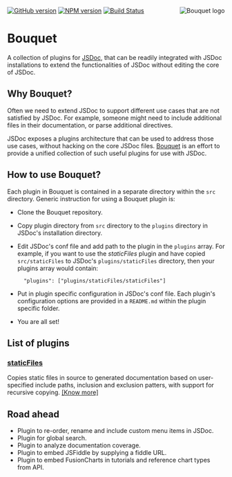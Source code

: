 <a href="http://www.fusioncharts.com/"><img src="http://fusioncharts.github.io/bouquet/images/bouquet.png" alt="Bouquet logo" align="right" /></a>
[![GitHub version][git-badge]](https://github.com/fusioncharts/bouquet)
[![NPM version][npm-badge]](https://npmjs.org/package/bouquet)
[![Build Status][travis-badge]](https://travis-ci.org/fusioncharts/bouquet)

# Bouquet

A collection of plugins for [JSDoc](http://usejsdoc.org), that can be readily integrated with JSDoc installations to extend the functionalities of JSDoc without editing the core of JSDoc.

## Why Bouquet?

Often we need to extend JSDoc to support different use cases that are not satisfied by JSDoc. For example, someone might need to include additional files in their documentation, or parse additional directives.

JSDoc exposes a plugins architecture that can be used to address those use cases, without hacking on the core JSDoc files. [Bouquet](https://github.com/fusioncharts/bouquet) is an effort to provide a unified collection of such useful plugins for use with JSDoc.

## How to use Bouquet?

Each plugin in Bouquet is contained in a separate directory within the `src` directory. Generic instruction for using a Bouquet plugin is:

 - Clone the Bouquet repository.
 - Copy plugin directory from `src` directory to the `plugins` directory in JSDoc's installation directory.
 - Edit JSDoc's conf file and add path to the plugin in the `plugins` array. For example, if you want to use the _staticFiles_ plugin and have copied `src/staticFiles` to JSDoc's `plugins/staticFiles` directory, then your plugins array would contain:

         "plugins": ["plugins/staticFiles/staticFiles"]

 - Put in plugin specific configuration in JSDoc's conf file. Each plugin's configuration options are provided in a `README.md` within the plugin specific folder.
 - You are all set!

## List of plugins

### [staticFiles](src/staticFiles)

Copies static files in source to generated documentation based on user-specified include paths, inclusion and exclusion patters, with support for recursive copying. [[Know more]](src/staticFiles/README.md)

## Road ahead

 - Plugin to re-order, rename and include custom menu items in JSDoc.
 - Plugin for global search.
 - Plugin to analyze documentation coverage.
 - Plugin to embed JSFiddle by supplying a fiddle URL.
 - Plugin to embed FusionCharts in tutorials and reference chart types from API.

[git-badge]: https://badge.fury.io/gh/fusioncharts%2Fbouquet.png
[npm-badge]: https://badge.fury.io/js/bouquet.png
[travis-badge]: https://travis-ci.org/fusioncharts/bouquet.png?branch=master
